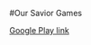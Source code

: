 #Our Savior Games

[Google Play link](https://play.google.com/store/apps/details?id=com.oursaviorgames.android)

